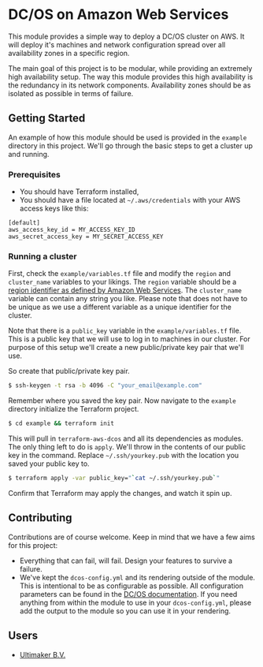 # DC/OS on Amazon Web Services

This module provides a simple way to deploy a DC/OS cluster on AWS. It will deploy it's 
machines and network configuration spread over all availability zones in a specific region.

The main goal of this project is to be modular, while providing an extremely high availability
setup. The way this module provides this high availability is the redundancy in its network
components. Availability zones should be as isolated as possible in terms of failure. 

## Getting Started

An example of how this module should be used is provided in the `example` directory in this 
project. We'll go through the basic steps to get a cluster up and running.

### Prerequisites 
- You should have Terraform installed,
- You should have a file located at `~/.aws/credentials` with your AWS access keys like this:
```
[default]
aws_access_key_id = MY_ACCESS_KEY_ID
aws_secret_access_key = MY_SECRET_ACCESS_KEY
```

### Running a cluster

First, check the `example/variables.tf` file and modify the `region` and `cluster_name` variables to your likings. 
The `region` variable should be a [region identifier as defined by Amazon Web Services](http://docs.aws.amazon.com/general/latest/gr/rande.html#ec2_region).
The `cluster_name` variable can contain any string you like. Please note that does not have to be unique
as we use a different variable as a unique identifier for the cluster.

Note that there is a `public_key` variable in the `example/variables.tf` file. This is a public key that
we will use to log in to machines in our cluster. For purpose of this setup we'll create a new public/private
key pair that we'll use.

So create that public/private key pair.

```bash
$ ssh-keygen -t rsa -b 4096 -C "your_email@example.com"
```

Remember where you saved the key pair. Now navigate to the `example` directory initialize the Terraform project.

```bash
$ cd example && terraform init
```

This will pull in `terraform-aws-dcos` and all its dependencies as modules. The only thing left to do is `apply`. We'll
throw in the contents of our public key in the command. Replace `~/.ssh/yourkey.pub` with the location you saved
your public key to.

```bash
$ terraform apply -var public_key="`cat ~/.ssh/yourkey.pub`"
```

Confirm that Terraform may apply the changes, and watch it spin up.

## Contributing

Contributions are of course welcome. Keep in mind that we have a few aims for this project:

- Everything that can fail, will fail. Design your features to survive a failure.
- We've kept the `dcos-config.yml` and its rendering outside of the module. This is intentional 
to be as configurable as possible. All configuration parameters can be found in the 
[DC/OS documentation](https://dcos.io/docs/1.10/installing/custom/configuration/configuration-parameters/). 
If you need anything from within the module to use in your `dcos-config.yml`, please add the output to 
the module so you can use it in your rendering.

## Users

- [Ultimaker B.V.](https://ultimaker.com)
